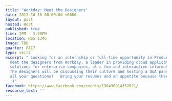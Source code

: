 ```yaml
---
title: 'Workday: Meet the Designers'
date: 2017-10-10 00:00:00 +0000
layout: post
hosted: Host
published: true
time: 2PM - 3:30PM
location: HSS 1346
image: TBD
quarter: FA17
type: skill
excerpt: " Looking for an internship or full-time opportunity in Product Design? Come
  meet the designers from Workday, a leader in providing cloud applications and software
  solutions for enterprise companies, at a fun and interactive information session.
  The designers will be discussing their culture and hosting a Q&A panel to answer
  all your questions!   Bring your resumes and an appetite because there will be food!
  :)"
facebook: https://www.facebook.com/events/130430914352021/
resource_text: ''
---
```

